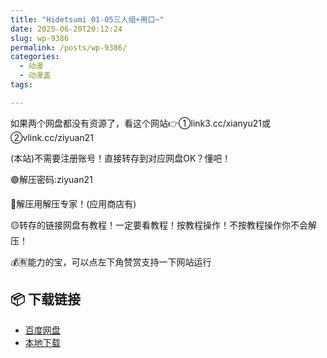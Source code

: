 ```yaml
---
title: "Hidetsumi 01-05三人组+用口~"
date: 2025-06-20T20:12:24
slug: wp-9386
permalink: /posts/wp-9386/
categories:
  - 动漫
  - 动漫盖
tags:

---
```


如果两个网盘都没有资源了，看这个网站👉①link3.cc/xianyu21或②vlink.cc/ziyuan21

(本站)不需要注册账号！直接转存到对应网盘OK？懂吧！

🟢解压密码:ziyuan21

🔵解压用解压专家！(应用商店有)

🟡转存的链接网盘有教程！一定要看教程！按教程操作！不按教程操作你不会解压！

💰🈶能力的宝，可以点左下角赞赏支持一下网站运行

## 📦 下载链接
- [百度网盘](https://blziyuan21.com/pay-download/9386?key=aea1e27658&down_id=0)
- [本地下载](https://blziyuan21.com/pay-download/9386?key=aea1e27658&down_id=1)

